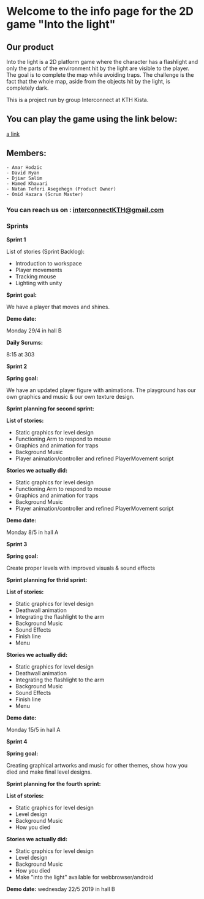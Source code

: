 # Welcome to the info page for the 2D game "Into the light"


## Our product
Into the light is a 2D platform game where the character has a flashlight and only the parts of the environment hit by the light are visible to the player. The goal is to complete the map while avoiding traps. The challenge is the fact that the whole map, aside from the objects hit by the light, is completely dark.


This is a project run by group Interconnect at KTH Kista.

## You can play the game using the link below:

[a link](https://djikosal.github.io/)

## Members:
```
- Amar Hodzic
- David Ryan
- Djiar Salim
- Hamed Khavari
- Natan Teferi Asegehegn (Product Owner)
- Omid Hazara (Scrum Master)

```
### You can reach us on : interconnectKTH@gmail.com

### Sprints

**Sprint 1**

List of stories (Sprint Backlog):

- Introduction to workspace
- Player movements
- Tracking mouse
- Lighting with unity

**Sprint goal:**

We have a player that moves and shines.

**Demo date:**

Monday 29/4 in hall B

**Daily Scrums:**

8:15 at 303 


**Sprint 2**

**Spring goal:**

We have an updated player figure with animations. The playground has our own graphics and music & our own texture design.

**Sprint planning for second sprint:**

**List of stories:**

- Static graphics for level design
- Functioning Arm to respond to mouse
- Graphics and animation for traps 
- Background Music
- Player animation/controller and refined PlayerMovement script

**Stories we actually did:**

- Static graphics for level design
- Functioning Arm to respond to mouse
- Graphics and animation for traps
- Background Music
- Player animation/controller and refined PlayerMovement script

**Demo date:**

Monday 8/5 in hall A


**Sprint 3**

**Spring goal:**

Create proper levels with improved visuals & sound effects

**Sprint planning for thrid sprint:**

**List of stories:**

- Static graphics for level design
- Deathwall animation
- Integrating the flashlight to the arm 
- Background Music
- Sound Effects
- Finish line
- Menu

**Stories we actually did:**

- Static graphics for level design
- Deathwall animation
- Integrating the flashlight to the arm 
- Background Music
- Sound Effects
- Finish line
- Menu

**Demo date:**

Monday 15/5 in hall A

**Sprint 4**

**Spring goal:**

Creating graphical artworks and music for other themes, show how you died and make final level designs. 

**Sprint planning for the fourth sprint:**

**List of stories:**

- Static graphics for level design
- Level design
- Background Music
- How you died

**Stories we actually did:**
- Static graphics for level design
- Level design
- Background Music
- How you died
- Make "into the light" available for webbrowser/android

**Demo date:**
wednesday 22/5 2019 in hall B


